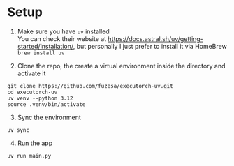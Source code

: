# Setup
1. Make sure you have `uv` installed  
You can check their website at https://docs.astral.sh/uv/getting-started/installation/, but personally I just prefer to install it via HomeBrew `brew install uv`

2. Clone the repo, the create a virtual environment inside the directory and activate it
```shell
git clone https://github.com/fuzesa/executorch-uv.git
cd executorch-uv
uv venv --python 3.12
source .venv/bin/activate
```

3. Sync the environment
```shell
uv sync
```

4. Run the app
```shell
uv run main.py
```
